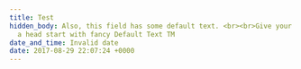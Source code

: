 ```yaml
---
title: Test
hidden_body: Also, this field has some default text. <br><br>Give your editing team
  a head start with fancy Default Text TM
date_and_time: Invalid date
date: 2017-08-29 22:07:24 +0000
---
```


